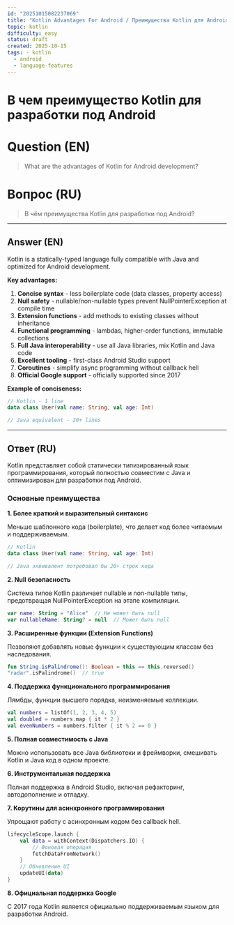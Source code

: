 ```yaml
---
id: "20251015082237069"
title: "Kotlin Advantages For Android / Преимущества Kotlin для Android"
topic: kotlin
difficulty: easy
status: draft
created: 2025-10-15
tags: - kotlin
  - android
  - language-features
---
```

# В чем преимущество Kotlin для разработки под Android

# Question (EN)
> What are the advantages of Kotlin for Android development?

# Вопрос (RU)
> В чём преимущества Kotlin для разработки под Android?

---

## Answer (EN)

Kotlin is a statically-typed language fully compatible with Java and optimized for Android development.

**Key advantages:**
1. **Concise syntax** - less boilerplate code (data classes, property access)
2. **Null safety** - nullable/non-nullable types prevent NullPointerException at compile time
3. **Extension functions** - add methods to existing classes without inheritance
4. **Functional programming** - lambdas, higher-order functions, immutable collections
5. **Full Java interoperability** - use all Java libraries, mix Kotlin and Java code
6. **Excellent tooling** - first-class Android Studio support
7. **Coroutines** - simplify async programming without callback hell
8. **Official Google support** - officially supported since 2017

**Example of conciseness:**
```kotlin
// Kotlin - 1 line
data class User(val name: String, val age: Int)

// Java equivalent - 20+ lines
```

---

## Ответ (RU)

Kotlin представляет собой статически типизированный язык программирования, который полностью совместим с Java и оптимизирован для разработки под Android.

### Основные преимущества

**1. Более краткий и выразительный синтаксис**

Меньше шаблонного кода (boilerplate), что делает код более читаемым и поддерживаемым.

```kotlin
// Kotlin
data class User(val name: String, val age: Int)

// Java эквивалент потребовал бы 20+ строк кода
```

**2. Null безопасность**

Система типов Kotlin различает nullable и non-nullable типы, предотвращая NullPointerException на этапе компиляции.

```kotlin
var name: String = "Alice"  // Не может быть null
var nullableName: String? = null  // Может быть null
```

**3. Расширенные функции (Extension Functions)**

Позволяют добавлять новые функции к существующим классам без наследования.

```kotlin
fun String.isPalindrome(): Boolean = this == this.reversed()
"radar".isPalindrome()  // true
```

**4. Поддержка функционального программирования**

Лямбды, функции высшего порядка, неизменяемые коллекции.

```kotlin
val numbers = listOf(1, 2, 3, 4, 5)
val doubled = numbers.map { it * 2 }
val evenNumbers = numbers.filter { it % 2 == 0 }
```

**5. Полная совместимость с Java**

Можно использовать все Java библиотеки и фреймворки, смешивать Kotlin и Java код в одном проекте.

**6. Инструментальная поддержка**

Полная поддержка в Android Studio, включая рефакторинг, автодополнение и отладку.

**7. Корутины для асинхронного программирования**

Упрощают работу с асинхронным кодом без callback hell.

```kotlin
lifecycleScope.launch {
    val data = withContext(Dispatchers.IO) {
        // Фоновая операция
        fetchDataFromNetwork()
    }
    // Обновление UI
    updateUI(data)
}
```

**8. Официальная поддержка Google**

С 2017 года Kotlin является официально поддерживаемым языком для разработки Android.
